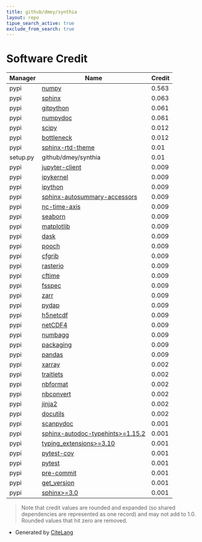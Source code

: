 ```yaml
---
title: github/dmey/synthia
layout: repo
tipue_search_active: true
exclude_from_search: true
---
```

# Software Credit

|Manager|Name|Credit|
|-------|----|------|
|pypi|[numpy](https://www.numpy.org)|0.563|
|pypi|[sphinx](https://pypi.org/project/sphinx)|0.063|
|pypi|[gitpython](https://pypi.org/project/gitpython)|0.061|
|pypi|[numpydoc](https://pypi.org/project/numpydoc)|0.061|
|pypi|[scipy](https://www.scipy.org)|0.012|
|pypi|[bottleneck](https://github.com/pydata/bottleneck)|0.012|
|pypi|[sphinx-rtd-theme](https://pypi.org/project/sphinx-rtd-theme)|0.01|
|setup.py|github/dmey/synthia|0.01|
|pypi|[jupyter-client](https://jupyter.org)|0.009|
|pypi|[ipykernel](https://pypi.org/project/ipykernel)|0.009|
|pypi|[ipython](https://pypi.org/project/ipython)|0.009|
|pypi|[sphinx-autosummary-accessors](https://pypi.org/project/sphinx-autosummary-accessors)|0.009|
|pypi|[nc-time-axis](https://pypi.org/project/nc-time-axis)|0.009|
|pypi|[seaborn](https://pypi.org/project/seaborn)|0.009|
|pypi|[matplotlib](https://pypi.org/project/matplotlib)|0.009|
|pypi|[dask](https://pypi.org/project/dask)|0.009|
|pypi|[pooch](https://pypi.org/project/pooch)|0.009|
|pypi|[cfgrib](https://pypi.org/project/cfgrib)|0.009|
|pypi|[rasterio](https://pypi.org/project/rasterio)|0.009|
|pypi|[cftime](https://pypi.org/project/cftime)|0.009|
|pypi|[fsspec](https://pypi.org/project/fsspec)|0.009|
|pypi|[zarr](https://pypi.org/project/zarr)|0.009|
|pypi|[pydap](https://pypi.org/project/pydap)|0.009|
|pypi|[h5netcdf](https://pypi.org/project/h5netcdf)|0.009|
|pypi|[netCDF4](https://pypi.org/project/netCDF4)|0.009|
|pypi|[numbagg](https://pypi.org/project/numbagg)|0.009|
|pypi|[packaging](https://pypi.org/project/packaging)|0.009|
|pypi|[pandas](https://pypi.org/project/pandas)|0.009|
|pypi|[xarray](https://github.com/pydata/xarray)|0.002|
|pypi|[traitlets](https://pypi.org/project/traitlets)|0.002|
|pypi|[nbformat](https://pypi.org/project/nbformat)|0.002|
|pypi|[nbconvert](https://pypi.org/project/nbconvert)|0.002|
|pypi|[jinja2](https://pypi.org/project/jinja2)|0.002|
|pypi|[docutils](https://pypi.org/project/docutils)|0.002|
|pypi|[scanpydoc](https://github.com/theislab/scanpydoc/)|0.001|
|pypi|[sphinx-autodoc-typehints>=1.15.2](https://pypi.org/project/sphinx-autodoc-typehints>=1.15.2)|0.001|
|pypi|[typing_extensions>=3.10](https://pypi.org/project/typing_extensions>=3.10)|0.001|
|pypi|[pytest-cov](https://pypi.org/project/pytest-cov)|0.001|
|pypi|[pytest](https://pypi.org/project/pytest)|0.001|
|pypi|[pre-commit](https://pypi.org/project/pre-commit)|0.001|
|pypi|[get_version](https://pypi.org/project/get_version)|0.001|
|pypi|[sphinx>=3.0](https://pypi.org/project/sphinx>=3.0)|0.001|


> Note that credit values are rounded and expanded (so shared dependencies are represented as one record) and may not add to 1.0. Rounded values that hit zero are removed.


- Generated by [CiteLang](https://github.com/vsoch/citelang)
